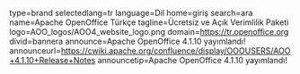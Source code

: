 type=brand
selectedlang=tr
language=Dil
home=giriş
search=ara
name=Apache OpenOffice Türkçe
tagline=Ücretsiz ve Açık Verimlilik Paketi
logo=AOO_logos/AOO4_website_logo.png
domain=https://tr.openoffice.org
divid=bannera
announce=Apache OpenOffice 4.1.10 yayımlandı!
announceurl=https://cwiki.apache.org/confluence/display/OOOUSERS/AOO+4.1.10+Release+Notes
announcetip=Apache OpenOffice 4.1.10 yayımlandı!
~~~~~~
